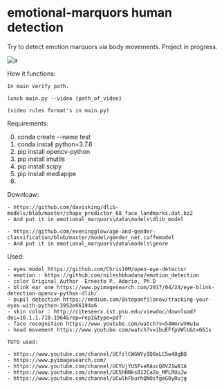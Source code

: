 # emotional-marquors human detection

Try to detect emotion marquors via body movements. Project in progress.

![a](https://user-images.githubusercontent.com/54853371/117892402-f2132680-b2b8-11eb-8d19-291852c411aa.png)



How it functions:

    In main verify path.

    lunch main.py --video {path_of_video}

    (video rules format's in main.py)


Requirements:

   0) conda create --name test
   1) conda install python=3.7.6
   2) pip install opencv-python
   3) pip install imutils
   4) pip install scipy
   5) pip install mediapipe
   6) 
 
Downloaw:
  
    - https://github.com/davisking/dlib-models/blob/master/shape_predictor_68_face_landmarks.dat.bz2
    - And put it in emotional_marquors\data\models\dlib_model

    - https://github.com/eveningglow/age-and-gender-classification/blob/master/model/gender_net.caffemodel
    - And put it in emotional_marquors\data\models\genre

Used:

    - eyes model https://github.com/Chris10M/open-eye-detector
    - emotion : https://github.com/nileshbhadana/emotion_detection
    - color Original Author  Ernesto P. Adorio, Ph.D 
    - blink ear one https://www.pyimagesearch.com/2017/04/24/eye-blink-detection-opencv-python-dlib/
    - pupil detection https://medium.com/@stepanfilonov/tracking-your-eyes-with-python-3952e66194a6
    - skin color : http://citeseerx.ist.psu.edu/viewdoc/download?doi=10.1.1.718.1964&rep=rep1&type=pdf
    - face recognition https://www.youtube.com/watch?v=54WmrwVWu1w
    - head movement https://www.youtube.com/watch?v=ibuEFfpVWlU&t=661s
    
    TUTO used:

    - https://www.youtube.com/channel/UCfzlCWGWYyIQ0aLC5w48gBQ
    - https://www.pyimagesearch.com/
    - https://www.youtube.com/channel/UCYUjYU5FveRAscQ8V21w81A
    - https://www.youtube.com/channel/UC5hHNks012Ca2o_MPLRUuJw
    - https://www.youtube.com/channel/UCwlhFburhQNOsfgeGOyRujg


